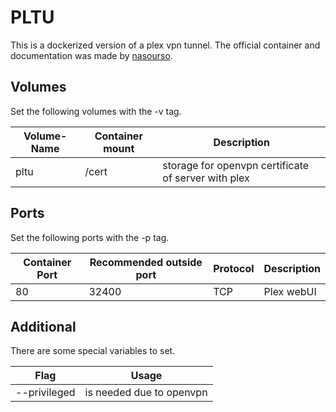 # PLTU
This is a dockerized version of a plex vpn tunnel.
The official container and documentation was made by [nasourso](https://hub.docker.com/r/nasourso/pltu).

## Volumes
Set the following volumes with the -v tag.

| Volume-Name      | Container mount | Description                                         |
| ---------------- | --------------- | --------------------------------------------------- |
| pltu             | /cert           | storage for openvpn certificate of server with plex |

## Ports
Set the following ports with the -p tag.

| Container Port | Recommended outside port | Protocol | Description |
| -------------- | ------------------------ | -------- | ----------- |
| 80             | 32400                    | TCP      | Plex webUI  |

## Additional
There are some special variables to set.

| Flag         | Usage                    |
| ------------ | ------------------------ |
| --privileged | is needed due to openvpn |
